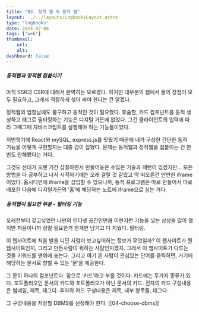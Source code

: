 ```yaml
---
title: "03. 정적 웹 속 동적 웹"
layout: ../../layouts/LogbooksLayout.astro
type: "logbooks"
date: 2024-07-06
tags: ["web"]
thumbnail:
	url:
	alt:
dashboard: false
---
```

##### 동적웹과 정적웹 접붙이기
아직 SSR과 CSR에 대해서 완벽히는 모르겠다. 하지만 대부분의 웹에서 둘의 장점이 모두 필요하고, 그래서 적절하게 섞어 써야 한다는 건 알겠다.

정적웹의 엄청남에도 불구하고 동적인 것이 필요했다. 후술할, 카드 컴포넌트를 동적 생성하고 태그로 필터링하는 기능은 디지털 가든에 없었다. 그건 클라이언트의 입력에 따라 그때그때 자바스크립트를 실행해야 하는 기능들이었다.

저번학기에 React와 mySQL, express.js를 맛봤기 때문에 내가 구상한 간단한 동적 기능을 어떻게 구현할지는 대충 감이 잡혔다. 문제는 동적웹과 정적웹을 접붙이는 건 한번도 안해봤다는 거다.

그것도 선대가 오랜 기간 삽질하면서 만들어놓은 수많은 기술과 패턴이 있겠지만… 모든 방법을 다 공부하고 나서 시작하기에는 오래 걸릴 것 같았고 딱 떠오른건 만만한 iframe이었다. 옵시디언에 iframe을 삽입할 수 있으니까, 동적 프로그램은 따로 만들어서 따로 배포한 다음에 디지털가든의 ‘홈’에 해당하는 노트에 iframe으로 심는 거다.

##### 동적웹이 필요한 부분 - 필터링 기능
오래전부터 갖고싶었던 나만의 인터넷 공간인만큼 이런저런 기능을 넣는 상상을 많이 했지만 처음이니까 정말 필요한거 한개만 남기고 다 지웠다. 필터링.

이 웹사이트에 처음 발을 디딘 사람이 보고싶어하는 정보가 무엇일까? 이 웹사이트가 뭔 웹사이트인지, 그리고 만든사람이 뭐하는 사람인지겠지. 그래서 이 웹사이트가 다루는 것들 키워드를 맨위에 놓는다. 그리고 여기 온 사람이 관심있는 단어를 클릭하면, 거기에 해당하는 문서로 향할 수 있는 ‘문’을 제공한다.

그 문이 하나의 컴포넌트다. 앞으로 ‘카드’라고 부를 것이다. 카드에는 두가지 종류가 있다. 포트폴리오인 문서의 카드와 포트폴리오가 아닌 문서의 카드. 전자의 카드 구성내용은 썸네일, 제목, 태그다. 후자의 카드 구성내용은 제목, 내부 항목들, 태그다.

그 구성내용을 저장할 DBMS를 선정해야 한다. [[04-choose-dbms]]